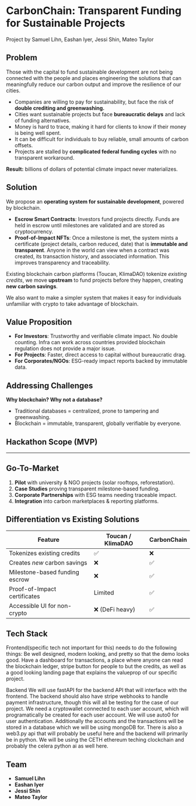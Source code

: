 # CarbonChain: Transparent Funding for Sustainable Projects
Project by Samuel Lihn, Eashan Iyer, Jessi Shin, Mateo Taylor

## Problem
Those with the capital to fund sustainable development are not being connected with the people and places engineering the solutions that can meaningfully reduce our carbon output and improve the resilience of our cities. 

- Companies are willing to pay for sustainability, but face the risk of **double crediting and greenwashing.** 
- Cities want sustainable projects but face **bureaucratic delays** and lack of funding alternatives. 
- Money is hard to trace, making it hard for clients to know if their money is being well spent.
- It can be difficult for individuals to buy reliable, small amounts of carbon offsets. 
- Projects are stalled by **complicated federal funding cycles** with no transparent workaround.  

**Result:** billions of dollars of potential climate impact never materializes.

## Solution
We propose an **operating system for sustainable development**, powered by blockchain.  

- **Escrow Smart Contracts**: Investors fund projects directly. Funds are held in escrow until milestones are validated and are stored as cryptocurrency.
- **Proof-of-Impact NFTs**: Once a milestone is met, the system mints a certificate (project details, carbon reduced, date) that is **immutable and transparent**. Anyone in the world can view when a contract was created, its transaction history, and associated information. This improves transparency and traceability.

Existing blockchain carbon platforms (Toucan, KlimaDAO) tokenize *existing credits*, we move **upstream** to fund projects before they happen, creating **new carbon savings**.

We also want to make a simpler system that makes it easy for individuals unfamiliar with crypto to take advantage of blockchain.

## Value Proposition
- **For Investors**: Trustworthy and verifiable climate impact. No double counting. Infra can work across countries provided blockchain regulation does not provide a major issue. 
- **For Projects**: Faster, direct access to capital without bureaucratic drag. 
- **For Corporates/NGOs**: ESG-ready impact reports backed by immutable data. 

## Addressing Challenges
**Why blockchain? Why not a database?**  
- Traditional databases = centralized, prone to tampering and greenwashing.  
- Blockchain = immutable, transparent, globally verifiable by everyone. 

## Hackathon Scope (MVP) 


---

## Go-To-Market
1. **Pilot** with university & NGO projects (solar rooftops, reforestation).  
2. **Case Studies** proving transparent milestone-based funding.  
3. **Corporate Partnerships** with ESG teams needing traceable impact.  
4. **Integration** into carbon marketplaces & reporting platforms.  


## Differentiation vs Existing Solutions
| Feature                        | Toucan / KlimaDAO | **CarbonChain** |
|--------------------------------|-------------------|-----------------|
| Tokenizes existing credits      | ✅                | ❌ |
| Creates *new* carbon savings    | ❌                | ✅ |
| Milestone-based funding escrow  | ❌                | ✅ |
| Proof-of-Impact certificates    | Limited           | ✅ |
| Accessible UI for non-crypto    | ❌ (DeFi heavy)   | ✅ |

## Tech Stack  
Frontend(specific tech not important for this) needs to do the following things:
Be well designed, modern looking, and pretty so that the demo looks good. 
Have a dashboard for transactions, a place where anyone can read the blockchain ledger, stripe button for people to but the credits, as well as a good looking landing page that explains the valueprop of our specific project. 

Backend 
We will use fastAPI for the backend API that will interface with the frontend. The backend should also have stripe webhooks to handle payment infrastructure, though this will all be testing for the case of our project. We need a cryptowallet connected to each user account, which will programatically be created for each user account. We will use auto0 for user authentication. Additionally the accounts and the transactions will be stored in a database which we will be using mongoDB for. There is also a web3.py api that will probably be useful here and the backend will primarily be in python. We will be using the CETH ethereum teching clockchain and probably the celera python ai as well here.

## Team
- **Samuel Lihn**
- **Eashan Iyer**
- **Jessi Shin**
- **Mateo Taylor**